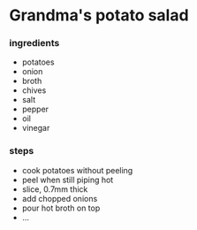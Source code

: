 
# Grandma's potato salad

### ingredients
- potatoes
- onion
- broth
- chives
- salt
- pepper
- oil
- vinegar

### steps
- cook potatoes without peeling
- peel when still piping hot
- slice, 0.7mm thick
- add chopped onions
- pour hot broth on top
- ...